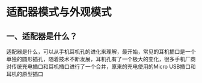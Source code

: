 # 适配器模式与外观模式

## 一、适配器是什么？

适配器是什么，可以从手机耳机孔的进化来理解，最开始，常见的耳机插口是一个单独的圆形插孔，随着技术不断发展，耳机孔有了一个极大的变化，很多手机厂商对传统充电插口和耳机插口进行了一个合并，原来的充电使用的Micro USB插口和耳机的原型插口